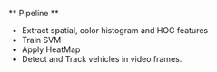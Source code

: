 ** Pipeline **

- Extract spatial, color histogram and HOG features
- Train SVM
- Apply HeatMap
- Detect and Track vehicles in video frames. 
